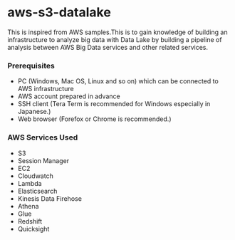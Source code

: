 # aws-s3-datalake
This is inspired from AWS samples.This is to gain knowledge of building an infrastructure to analyze big data with Data Lake by building a pipeline of analysis between AWS Big Data services and other related services.

### Prerequisites 

- PC (Windows, Mac OS, Linux and so on) which can be connected to AWS infrastructure
- AWS account prepared in advance
- SSH client (Tera Term is recommended for Windows especially in Japanese.)
- Web browser (Forefox or Chrome is recommended.)

###  AWS Services Used 
- S3
- Session Manager
- EC2
- Cloudwatch
- Lambda
- Elasticsearch
- Kinesis Data Firehose
- Athena
- Glue
- Redshift
- Quicksight

